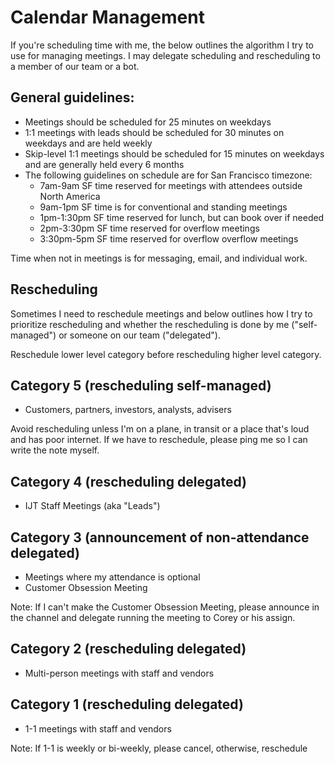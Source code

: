 # Calendar Management 

If you're scheduling time with me, the below outlines the algorithm I try to use for managing meetings. I may delegate scheduling and rescheduling to a member of our team or a bot. 

## General guidelines: 

- Meetings should be scheduled for 25 minutes on weekdays 
- 1:1 meetings with leads should be scheduled for 30 minutes on weekdays and are held weekly
- Skip-level 1:1 meetings should be scheduled for 15 minutes on weekdays and are generally held every 6 months
- The following guidelines on schedule are for San Francisco timezone: 
  - 7am-9am SF time reserved for meetings with attendees outside North America    
  - 9am-1pm SF time is for conventional and standing meetings  
  - 1pm-1:30pm SF time reserved for lunch, but can book over if needed  
  - 2pm-3:30pm SF time reserved for overflow meetings 
  - 3:30pm-5pm SF time reserved for overflow overflow meetings 

Time when not in meetings is for messaging, email, and individual work. 

## Rescheduling 

Sometimes I need to reschedule meetings and below outlines how I try to prioritize rescheduling and whether the rescheduling is done by me ("self-managed") or someone on our team ("delegated").

Reschedule lower level category before rescheduling higher level category.

## Category 5 (rescheduling self-managed) 

- Customers, partners, investors, analysts, advisers 

Avoid rescheduling unless I'm on a plane, in transit or a place that's loud and has poor internet. If we have to reschedule, please ping me so I can write the note myself. 

## Category 4 (rescheduling delegated) 

- IJT Staff Meetings (aka "Leads") 

## Category 3 (announcement of non-attendance delegated) 

- Meetings where my attendance is optional 
- Customer Obsession Meeting 

Note: If I can't make the Customer Obsession Meeting, please announce in the channel and delegate running the meeting to Corey or his assign. 

## Category 2 (rescheduling delegated) 

- Multi-person meetings with staff and vendors 

## Category 1 (rescheduling delegated) 

- 1-1 meetings with staff and vendors 

Note: If 1-1 is weekly or bi-weekly, please cancel, otherwise, reschedule
